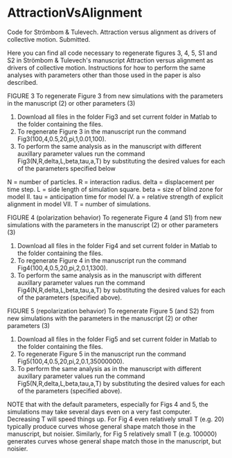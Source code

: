 # AttractionVsAlignment
Code for Strömbom &amp; Tulevech. Attraction versus alignment as drivers of collective motion. Submitted.

Here you can find all code necessary to regenerate figures 3, 4, 5, S1 and S2 in Strömbom & Tulevech's manuscript Attraction versus alignment as drivers of collective motion. Instructions for how to perform the same analyses with parameters other than those used in the paper is also described.

FIGURE 3
To regenerate Figure 3 from new simulations with the parameters in the manuscript (2) or other parameters (3) 

1. Download all files in the folder Fig3 and set current folder in Matlab to the folder containing the files.
2. To regenerate Figure 3 in the manuscript run the command Fig3(100,4,0.5,20,pi,1,0.01,100). 
3. To perform the same analysis as in the manuscript with different auxillary parameter values run the command Fig3(N,R,delta,L,beta,tau,a,T) by substituting the desired values for each of the parameters specified below

N = number of particles. 
R = interaction radius. 
delta = displacement per time step. 
L = side length of simulation square.
beta = size of blind zone for model II.
tau = anticipation time for model IV.
a = relative strength of explicit alignment in model VII.
T = number of simulations.

FIGURE 4 (polarization behavior)
To regenerate Figure 4 (and S1) from new simulations with the parameters in the manuscript (2) or other parameters (3) 

1. Download all files in the folder Fig4 and set current folder in Matlab to the folder containing the files.
2. To regenerate Figure 4 in the manuscript run the command Fig4(100,4,0.5,20,pi,2,0.1,1300). 
3. To perform the same analysis as in the manuscript with different auxillary parameter values run the command Fig4(N,R,delta,L,beta,tau,a,T) by substituting the desired values for each of the parameters (specified above).

FIGURE 5 (repolarization behavior)
To regenerate Figure 5 (and S2) from new simulations with the parameters in the manuscript (2) or other parameters (3) 

1. Download all files in the folder Fig5 and set current folder in Matlab to the folder containing the files.
2. To regenerate Figure 5 in the manuscript run the command Fig5(100,4,0.5,20,pi,2,0.1,35000000).
3. To perform the same analysis as in the manuscript with different auxillary parameter values run the command Fig5(N,R,delta,L,beta,tau,a,T) by substituting the desired values for each of the parameters (specified above).


NOTE that with the default parameters, especially for Figs 4 and 5, the simulations may take several days even on a very fast computer. Decreasing T will speed things up. For Fig 4 even relatively small T (e.g. 20) typically produce curves whose general shape match those in the manuscript, but noisier. Similarly, for Fig 5 relatively small T (e.g. 100000) generates curves whose general shape match those in the manuscript, but noisier.
